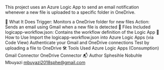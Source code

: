This project uses an Azure Logic App to send an email notification whenever a new file is uploaded to a specific folder in OneDrive.

🔧 What It Does
Trigger: Monitors a OneDrive folder for new files
Action: Sends an email using Gmail when a new file is detected
📁 Files Included
logicapp-workflow.json: Contains the workflow definition of the Logic App
🚀 How to Use
Import the logicapp-workflow.json into Azure Logic Apps (via Code View)
Authenticate your Gmail and OneDrive connections
Test by uploading a file to OneDrive
🛠️ Tools Used
Azure Logic Apps (Consumption)
Gmail Connector
OneDrive Connector
📬 Author
Sphesihle Nobuhle Mbuyazi mbuyazi2018sphe@gmail.com
